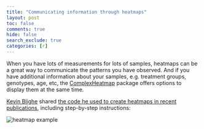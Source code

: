 ```yaml
---
title: "Communicating information through heatmaps"
layout: post
toc: false
comments: true
hide: false
search_exclude: true
categories: [r]
---
```


When you have lots of measurements for lots of samples, heatmaps can be a great way to communicate the patterns you have observed.
And if you have additional information about your samples, e.g. treatment groups, genotypes, age, etc, the [ComplexHeatmap](https://jokergoo.github.io/ComplexHeatmap-reference/book/) package offers options to display them at the same time.

[Kevin Blighe](https://twitter.com/kevinblighe/status/1263308041270833152?s=12) shared [the code he used to create heatmaps in recent publications](https://github.com/kevinblighe/E-MTAB-6141), including step-by-step instructions:

![heatmap example](https://github.com/kevinblighe/E-MTAB-6141/raw/master/README_files/figure-gfm/clusterheatmap_fig1-1.png)
